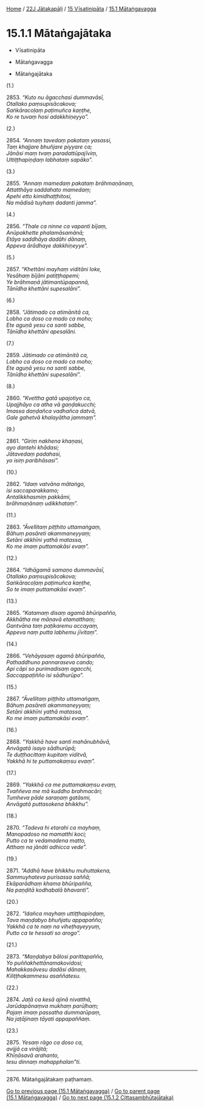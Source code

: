 
[Home](/) / [22J Jātakapāḷi](../../../22J.md) / [15 Vīsatinipāta](../../15.md) / [15.1 Mātaṅgavagga](../15.1.md)

# 15.1.1 Mātaṅgajātaka

* Vīsatinipāta

* Mātaṅgavagga

* Mātaṅgajātaka

(1.)

2853\. _“Kuto nu āgacchasi dummavāsī,_  
_Otallako paṃsupisācakova;_  
_Saṅkāracoḷaṃ paṭimuñca kaṇṭhe,_  
_Ko re tuvaṃ hosi adakkhiṇeyyo”._  


(2.)

2854\. _“Annaṃ tavedaṃ pakataṃ yasassi,_  
_Taṃ khajjare bhuñjare piyyare ca;_  
_Jānāsi maṃ tvaṃ paradattūpajīviṃ,_  
_Uttiṭṭhapiṇḍaṃ labhataṃ sapāko”._  


(3.)

2855\. _“Annaṃ mamedaṃ pakataṃ brāhmaṇānaṃ,_  
_Attatthāya saddahato mamedaṃ;_  
_Apehi etto kimidhaṭṭhitosi,_  
_Na mādisā tuyhaṃ dadanti jamma”._  


(4.)

2856\. _“Thale ca ninne ca vapanti bījaṃ,_  
_Anūpakhette phalamāsamānā;_  
_Etāya saddhāya dadāhi dānaṃ,_  
_Appeva ārādhaye dakkhiṇeyye”._  


(5.)

2857\. _“Khettāni mayhaṃ viditāni loke,_  
_Yesāhaṃ bījāni patiṭṭhapemi;_  
_Ye brāhmaṇā jātimantūpapannā,_  
_Tānīdha khettāni supesalāni”._  


(6.)

2858\. _“Jātimado ca atimānitā ca,_  
_Lobho ca doso ca mado ca moho;_  
_Ete aguṇā yesu ca santi sabbe,_  
_Tānīdha khettāni apesalāni._  


(7.)

2859\. _Jātimado ca atimānitā ca,_  
_Lobho ca doso ca mado ca moho;_  
_Ete aguṇā yesu na santi sabbe,_  
_Tānīdha khettāni supesalāni”._  


(8.)

2860\. _“Kvettha gatā upajotiyo ca,_  
_Upajjhāyo ca atha vā gaṇḍakucchi;_  
_Imassa daṇḍañca vadhañca datvā,_  
_Gale gahetvā khalayātha jammaṃ”._  


(9.)

2861\. _“Giriṃ nakhena khaṇasi,_  
_ayo dantehi khādasi;_  
_Jātavedaṃ padahasi,_  
_yo isiṃ paribhāsasi”._  


(10.)

2862\. _“Idaṃ vatvāna mātaṅgo,_  
_isi saccaparakkamo;_  
_Antalikkhasmiṃ pakkāmi,_  
_brāhmaṇānaṃ udikkhataṃ”._  


(11.)

2863\. _“Āvellitaṃ piṭṭhito uttamaṅgaṃ,_  
_Bāhuṃ pasāreti akammaneyyaṃ;_  
_Setāni akkhīni yathā matassa,_  
_Ko me imaṃ puttamakāsi evaṃ”._  


(12.)

2864\. _“Idhāgamā samaṇo dummavāsī,_  
_Otallako paṃsupisācakova;_  
_Saṅkāracoḷaṃ paṭimuñca kaṇṭhe,_  
_So te imaṃ puttamakāsi evaṃ”._  


(13.)

2865\. _“Katamaṃ disaṃ agamā bhūripañño,_  
_Akkhātha me māṇavā etamatthaṃ;_  
_Gantvāna taṃ paṭikaremu accayaṃ,_  
_Appeva naṃ putta labhemu jīvitaṃ”._  


(14.)

2866\. _“Vehāyasaṃ agamā bhūripañño,_  
_Pathaddhuno pannaraseva cando;_  
_Api cāpi so purimadisaṃ agacchi,_  
_Saccappaṭiñño isi sādhurūpo”._  


(15.)

2867\. _“Āvellitaṃ piṭṭhito uttamaṅgaṃ,_  
_Bāhuṃ pasāreti akammaneyyaṃ;_  
_Setāni akkhīni yathā matassa,_  
_Ko me imaṃ puttamakāsi evaṃ”._  


(16.)

2868\. _“Yakkhā have santi mahānubhāvā,_  
_Anvāgatā isayo sādhurūpā;_  
_Te duṭṭhacittaṃ kupitaṃ viditvā,_  
_Yakkhā hi te puttamakaṃsu evaṃ”._  


(17.)

2869\. _“Yakkhā ca me puttamakaṃsu evaṃ,_  
_Tvaññeva me mā kuddho brahmacāri;_  
_Tumheva pāde saraṇaṃ gatāsmi,_  
_Anvāgatā puttasokena bhikkhu”._  


(18.)

2870\. _“Tadeva hi etarahi ca mayhaṃ,_  
_Manopadoso na mamatthi koci;_  
_Putto ca te vedamadena matto,_  
_Atthaṃ na jānāti adhicca vede”._  


(19.)

2871\. _“Addhā have bhikkhu muhuttakena,_  
_Sammuyhateva purisassa saññā;_  
_Ekāparādhaṃ khama bhūripañña,_  
_Na paṇḍitā kodhabalā bhavanti”._  


(20.)

2872\. _“Idañca mayhaṃ uttiṭṭhapiṇḍaṃ,_  
_Tava maṇḍabyo bhuñjatu appapañño;_  
_Yakkhā ca te naṃ na viheṭhayeyyuṃ,_  
_Putto ca te hessati so arogo”._  


(21.)

2873\. _“Maṇḍabya bālosi parittapañño,_  
_Yo puññakhettānamakovidosi;_  
_Mahakkasāvesu dadāsi dānaṃ,_  
_Kiliṭṭhakammesu asaññatesu._  


(22.)

2874\. _Jaṭā ca kesā ajinā nivatthā,_  
_Jarūdapānaṃva mukhaṃ parūḷhaṃ;_  
_Pajaṃ imaṃ passatha dummarūpaṃ,_  
_Na jaṭājinaṃ tāyati appapaññaṃ._  


(23.)

2875\. _Yesaṃ rāgo ca doso ca,_  
_avijjā ca virājitā;_  
_Khīṇāsavā arahanto,_  
_tesu dinnaṃ mahapphalan”ti._  


---

2876\. Mātaṅgajātakaṃ paṭhamaṃ.



[Go to previous page (15.1 Mātaṅgavagga)](../15.1.md) / [Go to parent page (15.1 Mātaṅgavagga)](../15.1.md) / [Go to next page (15.1.2 Cittasambhūtajātaka)](15.1.2.md)


